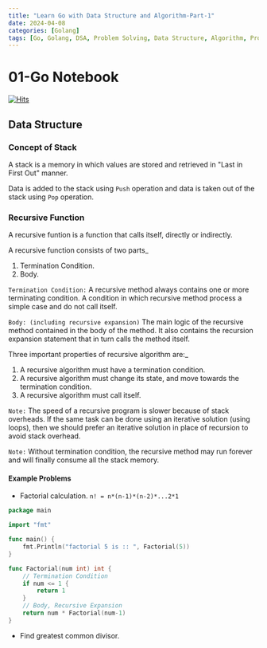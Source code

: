 ```yaml
---
title: "Learn Go with Data Structure and Algorithm-Part-1"
date: 2024-04-08
categories: [Golang]
tags: [Go, Golang, DSA, Problem Solving, Data Structure, Algorithm, Programming Language]
---
```


# 01-Go Notebook
[![Hits](https://hits.sh/mahinops.github.io/posts/1-learn-go-dsa.svg)](https://hits.sh/mahinops.github.io/posts/1-learn-go-dsa/)


## Data Structure

### Concept of Stack 

A stack is a memory in which values are stored and retrieved in "Last in First Out" manner. 

Data is added to the stack using `Push` operation and data is taken out of the stack using `Pop` operation.


### Recursive Function
A recursive funtion is a function that calls itself, directly or indirectly. 

A recursive function consists of two parts_
1. Termination Condition.
2. Body. 

`Termination Condition:` A recursive method always contains one or more terminating condition. A condition in which recursive method process a simple case and do not call itself.

`Body: (including recursive expansion)` The main logic of the recursive method contained in the body of the method. It also contains the recursion expansion statement that in turn calls the method itself. 

Three important properties of recursive algorithm are:_
1. A recursive algorithm must have a termination condition. 
2. A recursive algorithm must change its state, and move towards the termination condition. 
3. A recursive algorithm must call itself. 

`Note:` The speed of a recursive program is slower because of stack overheads. If the same task can be done using an iterative solution (using loops), then we should prefer an iterative solution in place of recursion to avoid stack overhead.

`Note:` Without termination condition, the recursive method may run forever and will finally consume all the stack memory.


#### Example Problems

- Factorial calculation. `n! = n*(n-1)*(n-2)*...2*1`

```go
package main

import "fmt"

func main() {
	fmt.Println("factorial 5 is :: ", Factorial(5))
}

func Factorial(num int) int {
	// Termination Condition
	if num <= 1 {
		return 1
	}
	// Body, Recursive Expansion
	return num * Factorial(num-1)
}
```

- Find greatest common divisor.





